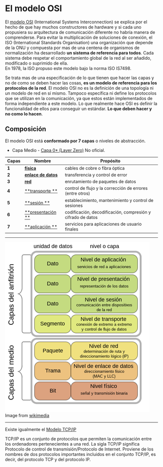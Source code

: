 # El modelo OSI

El [modelo OSI](https://es.wikipedia.org/wiki/Modelo_OSI) (International Systems Interconnection) se explica por el hecho de que hay muchos constructores de hardware y si cada uno propusiera su arquitectura de comunicación diferente no habría manera de comprenderse. Para evitar la multiplicación de soluciones de conexión, el ISO (International Standards Organisation) una organización que depende de la ONU y compuesta por mas de una centena de organismos de normalización ha desarrollado **un sistema de referencia para todos**. Cada sistema debe respetar el comportamiento global de la red al ser añadido, modificado o suprimido de ella.  
En 1978, la ISO propuso este modelo bajo la norma ISO IS7498.

Se trata mas de una especificación de lo que tienen que hacer las capas y no de como se deben hacer las cosas, **es un modelo de referencia para los protocolos de la red**. El modelo OSI no es la definición de una topología ni un modelo de red en sí mismo. Tampoco específica ni define los protocolos que se utilizan en la comunicación, ya que estos están implementados de forma independiente a este modelo. Lo que realmente hace OSI es definir la funcionalidad de ellos para conseguir un estándar. **Lo que deben hacer y no como lo hacen**.

## Composición

El modelo OSI está **conformado por 7 capas** o niveles de abstracción. 

* Capa Medio - [Capa 0* (Layer Zero)](https://es.wikipedia.org/wiki/Modelo_OSI#Capa_Medio_-_Capa_0*_(Layer_Zero)) No oficial.

| Capas  | Nombre              | Propósito     |  
| ------ | --------------------| ----------------|  
| **1**  | [**física**](https://es.wikipedia.org/wiki/Capa_física)          | cables de cobre o fibra óptica |  
| **2**  | [**enlace de datos**](https://es.wikipedia.org/wiki/Capa_de_enlace_de_datos)  | transferencia y control de error |  
| **3**  | [**red**](https://es.wikipedia.org/wiki/Capa_de_red) | enrutamiento de paquetes de datos |  
| **4**  | [**transporte     **](https://es.wikipedia.org/wiki/Capa_de_transporte) | control de flujo y la corrección de errores (entre otros) |  
| **5**  | [**sesión         **](https://es.wikipedia.org/wiki/Capa_de_sesi%C3%B3n) | establecimiento, mantenimiento y control de sesiones  |  
| **6**  | [**presentación   **](https://es.wikipedia.org/wiki/Capa_de_presentaci%C3%B3n) | codificación, decodificación, compresión y cifrado de datos |  
| **7**  | [**aplicación     **](https://es.wikipedia.org/wiki/Capa_de_aplicaci%C3%B3n) | servicios para aplicaciones de usuario finales |  

---

![Modelo OSI](../assets/OSI_Model_v1.svg.png "Modelo OSI")  
Image from [wikimedia](https://commons.wikimedia.org/wiki/File:OSI_Model_v1.svg?uselang=es)

---

Existe igualmente el [Modelo TCP/IP](https://es.wikipedia.org/wiki/Modelo_TCP/IP)

TCP/IP es un conjunto de protocolos que permiten la comunicación entre los ordenadores pertenecientes a una red. La sigla TCP/IP significa Protocolo de control de transmisión/Protocolo de Internet. Proviene de los nombres de dos protocolos importantes incluidos en el conjunto TCP/IP, es decir, del protocolo TCP y del protocolo IP.